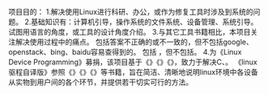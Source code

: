 ﻿项目目的：
1.解决使用Linux进行科研、办公，或作为修复工具时涉及到系统的问题。
2.基础知识有：计算机引导，操作系统的文件系统、设备管理、系统引导。试图用语言的角度，或工具的设计角度介绍。
3.与其它工具书籍相比，本项目关注解决使用过程中的痛点。
包括答案不正确的或不一致的，但不包括google、openstack、bing、baidu容易查得到的。
包括 ，但不包括。
4.为《Linux Device Programming》募捐，该项目基于《》《》《》，致力于解决C、。
《linux驱程自译版》参照《》《》《》等书籍，旨在简洁、清晰地说明linux环境中各设备从实物到用户间的各个环节，并提供若干切实可行的方法。
